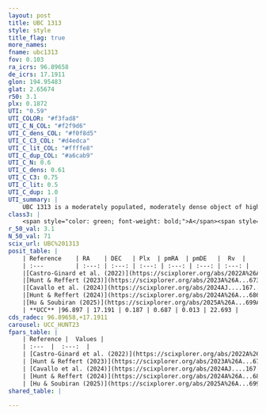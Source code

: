 ```yaml
---
layout: post
title: UBC 1313
style: style
title_flag: true
more_names: 
fname: ubc1313
fov: 0.103
ra_icrs: 96.89658
de_icrs: 17.1911
glon: 194.95483
glat: 2.65674
r50: 3.1
plx: 0.1872
UTI: "0.59"
UTI_COLOR: "#f3fad8"
UTI_C_N_COL: "#f2f9d6"
UTI_C_dens_COL: "#f0f8d5"
UTI_C_C3_COL: "#d4edca"
UTI_C_lit_COL: "#ffffe8"
UTI_C_dup_COL: "#a6cab9"
UTI_C_N: 0.6
UTI_C_dens: 0.61
UTI_C_C3: 0.75
UTI_C_lit: 0.5
UTI_C_dup: 1.0
UTI_summary: |
    UBC 1313 is a moderately populated, moderately dense object of high C3 quality. It was recently reported but it is moderately studied in the literature.
class3: |
    <span style="color: green; font-weight: bold;">A</span><span style="color: #FFC300; font-weight: bold;">B</span>
r_50_val: 3.1
N_50_val: 71
scix_url: UBC%201313
posit_table: |
    | Reference    | RA    | DEC   | Plx  | pmRA  | pmDE   |  Rv  |
    | :---         | :---: | :---: | :---: | :---: | :---: | :---: |
    |[Castro-Ginard et al. (2022)](https://scixplorer.org/abs/2022A%26A...661A.118C) | 96.9 | 17.19 | 0.2 | 0.71 | 0.02 | -- |
    |[Hunt & Reffert (2023)](https://scixplorer.org/abs/2023A%26A...673A.114H) | 96.892 | 17.189 | 0.184 | 0.709 | -0.002 | 19.562 |
    |[Cavallo et al. (2024)](https://scixplorer.org/abs/2024AJ....167...12C) | 96.901 | 17.177 | 0.187 | -- | -- | -- |
    |[Hunt & Reffert (2024)](https://scixplorer.org/abs/2024A%26A...686A..42H) | 96.892 | 17.189 | 0.184 | 0.709 | -0.002 | 19.562 |
    |[Hu & Soubiran (2025)](https://scixplorer.org/abs/2025A%26A...699A.246H) | 96.901 | 17.177 | -- | -- | -- | -- |
    | **UCC** |96.897 | 17.191 | 0.187 | 0.687 | 0.013 | 22.693 | 
cds_radec: 96.89658,+17.1911
carousel: UCC_HUNT23
fpars_table: |
    | Reference |  Values |
    | :---  |  :---:  |
    | [Castro-Ginard et al. (2022)](https://scixplorer.org/abs/2022A%26A...661A.118C) | `AV=0.857, Dist=4690, logAge=9.039` |
    | [Hunt & Reffert (2023)](https://scixplorer.org/abs/2023A%26A...673A.114H) | `AV50=1.352, diffAV50=2.15, MOD50=13.298, logAge50=8.577` |
    | [Cavallo et al. (2024)](https://scixplorer.org/abs/2024AJ....167...12C) | `AV50=1.42, dMod50=12.67, logAge50=8.82, [Fe/H]50=0.02` |
    | [Hunt & Reffert (2024)](https://scixplorer.org/abs/2024A%26A...686A..42H) | `MassJ=707.769` |
    | [Hu & Soubiran (2025)](https://scixplorer.org/abs/2025A%26A...699A.246H) | `MA22=-0.25, MA23f=-0.56, MA23g=-0.37, MZ23=-0.5, MK24=-0.34, MF24=-0.43` |
shared_table: |
    
---
```

